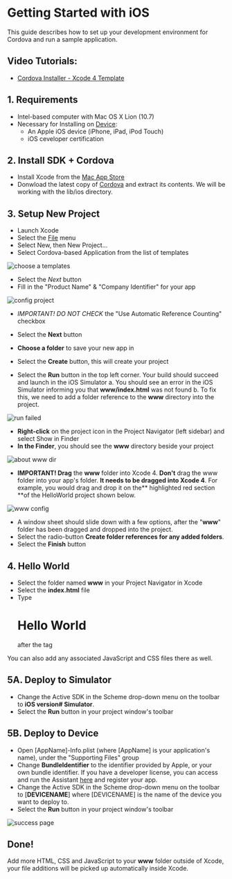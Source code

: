 Getting Started with iOS
========================

This guide describes how to set up your development environment for Cordova and run a sample application.

## Video Tutorials: 

* [Cordova Installer - Xcode 4 Template][1]

## 1. Requirements 

* Intel-based computer with Mac OS X Lion (10.7)
* Necessary for Installing on [Device][2]:
	* An Apple iOS device (iPhone, iPad, iPod Touch)
	* iOS ceveloper certification

## 2. Install SDK + Cordova 

* Install Xcode from the [Mac App Store][3]
* Donwload the latest copy of [Cordova][4] and extract its contents. We will be working with the lib/ios directory.

## 3. Setup New Project 

* Launch Xcode
* Select the [File][5] menu
* Select New, then New Project...
* Select Cordova-based Application from the list of templates

![choose a templates][1]

* Select the _Next_ button
* Fill in the "Product Name" & "Company Identifier" for your app

![config project][2]

* _IMPORTANT! DO NOT CHECK_ the "Use Automatic Reference Counting" checkbox

* Select the **Next** button
* **Choose a folder** to save your new app in
* Select the **Create** button, this will create your project
* Select the **Run** button in the top left corner. Your build should succeed and launch in the iOS Simulator
	a. You should see an error in the iOS Simulator informing you that **www/index.html** was not found
	b. To fix this, we need to add a folder reference to the **www** directory into the project.

![run failed][3]

* **Right-click** on the project icon in the Project Navigator (left sidebar) and select Show in Finder
* **In the Finder**, you should see the **www** directory beside your project

![about www dir][4]

* **IMPORTANT! Drag** the **www** folder into Xcode 4. **Don't** drag the www folder into your app's folder. **It needs to be dragged into Xcode 4**. For example, you would drag and drop it on the** highlighted red section **of the HelloWorld project shown below.

![www config][5]

* A window sheet should slide down with a few options, after the "**www**" folder has been dragged and dropped into the project.
* Select the radio-button **Create folder references for any added folders**.
* Select the **Finish** button

## 4. Hello World 

* Select the folder named **www** in your Project Navigator in Xcode
* Select the **index.html** file
* Type <h1>Hello World</h1> after the <body> tag
	
You can also add any associated JavaScript and CSS files there as well.

## 5A. Deploy to Simulator 

* Change the Active SDK in the Scheme drop-down menu on the toolbar to **iOS version# Simulator**.
* Select the **Run** button in your project window's toolbar

## 5B. Deploy to Device 

* Open [AppName]-Info.plist (where [AppName] is your application's name), under the "Supporting Files" group
* Change **BundleIdentifier** to the identifier provided by Apple, or your own bundle identifier. If you have a developer license, you can access and run the Assistant [here][6] and register your app.
* Change the Active SDK in the Scheme drop-down menu on the toolbar to [**DEVICENAME**] where [DEVICENAME] is the name of the device you want to deploy to.
* Select the **Run** button in your project window's toolbar

![success page][6]

## Done! 

Add more HTML, CSS and JavaScript to your **www** folder outside of Xcode, your file additions will be picked up automatically inside Xcode.


<!-- 资源 -->
[1]: style/images/XCode4-templates.png  ""
[2]: style/images/xcode4-name_your_app.png   ""
[3]: style/images/index-not-found.png     ""
[4]: style/images/www-folder.png   ""
[5]: style/images/project.jpg    ""
[6]: style/images/create-folder-reference.png    ""
[7]: style/images/HelloWorldiPhone4.png   ""


<!-- I get 10 times more traffic from [Google] [1] than from
[Yahoo] [2] or [MSN] [3]. -->
[1]: http://www.youtube.com/v/R9zktJUN7AI?autoplay=1  "Video Tutorials"
[2]: http://docs.phonegap.com/en/1.7.0/cordova_device_device.md.html#Device  "Device"
[3]: http://itunes.apple.com/us/app/xcode/id497799835?mt=12    "Mac App Store"
[4]: http://phonegap.com/download  "Cordova"
[5]: http://docs.phonegap.com/en/1.7.0/cordova_file_file.md.html#File  "File"
[6]: http://developer.apple.com/iphone/manage/overview/index.action  "here" 

<!-- ## 配置图片

7 HelloWorldiPhone4.png       
6 create-folder-reference.png 
5 project.jpg                 
2 xcode4-name_your_app.png
1 XCode4-templates.png 
3 index-not-found.png         
4 www-folder.png
 -->

